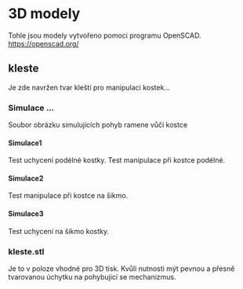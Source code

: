 # 3D modely
Tohle jsou modely vytvořeno pomoci programu OpenSCAD. https://openscad.org/
## kleste
Je zde navržen tvar kleští pro manipulaci kostek...
### Simulace ...
Soubor obrázku simulujících pohyb ramene vůči kostce
#### Simulace1
Test uchycení podélné kostky.
Test manipulace při kostce podélné.
#### Simulace2
Test manipulace při kostce na šikmo.
#### Simulace3
Test uchycení na šikmo kostky.
### kleste.stl
Je to v poloze vhodné pro 3D tisk. Kvůli nutnosti mýt pevnou a přesně tvarovanou úchytku na pohybující se mechanizmus.